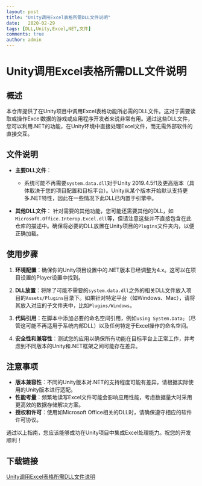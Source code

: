 ```yaml
---
layout: post
title: "Unity调用Excel表格所需DLL文件说明"
date:   2020-02-29
tags: [DLL,Unity,Excel,NET,文件]
comments: true
author: admin
---
```

# Unity调用Excel表格所需DLL文件说明

## 概述
本仓库提供了在Unity项目中调用Excel表格功能所必需的DLL文件。这对于需要读取或操作Excel数据的游戏或应用程序开发者来说非常有用。通过这些DLL文件，您可以利用.NET的功能，在Unity环境中直接处理Excel文件，而无需外部软件的直接交互。

## 文件说明
- **主要DLL文件**：
  - 系统可能不再需要`system.data.dll`对于Unity 2019.4.5f1及更高版本（具体取决于您的项目配置和目标平台）。Unity从某个版本开始默认支持更多.NET特性，因此在一些情况下此DLL已内置于引擎中。
  
- **其他DLL文件**：
  针对需要的其他功能，您可能还需要其他的DLL，如`Microsoft.Office.Interop.Excel.dll`等，但请注意这些并不直接包含在此仓库的描述中。确保将必要的DLL放置在Unity项目的`Plugins`文件夹内，以便正确加载。

## 使用步骤
1. **环境配置**：确保你的Unity项目设置中的.NET版本已经调整为4.x。这可以在项目设置的Player设置中找到。
   
2. **DLL放置**：将除了可能不需要的`system.data.dll`之外的相关DLL文件放入项目的`Assets/Plugins`目录下。如果针对特定平台（如Windows、Mac），请将其放入对应的子文件夹中，比如`Plugins/Windows`。

3. **代码引用**：在脚本中添加必要的命名空间引用，例如`using System.Data;`（尽管这可能不再适用于系统内部DLL）以及任何特定于Excel操作的命名空间。

4. **安全性和兼容性**：测试您的应用以确保所有功能在目标平台上正常工作，并考虑到不同版本的Unity和.NET框架之间可能存在差异。

## 注意事项
- **版本兼容性**：不同的Unity版本对.NET的支持程度可能有差异，请根据实际使用的Unity版本进行适配。
- **性能考量**：频繁地读写Excel文件可能会影响应用性能，考虑数据量大时采用更高效的数据存储解决方案。
- **授权和许可**：使用如Microsoft Office相关的DLL时，请确保遵守相应的软件许可协议。

通过以上指南，您应该能够成功在Unity项目中集成Excel处理能力。祝您的开发顺利！

## 下载链接

[Unity调用Excel表格所需DLL文件说明](https://pan.quark.cn/s/181c4601a48a)